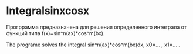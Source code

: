 # Integralsinxcosx
Прогррамма предназначена для решения определенного интеграла от функций типа f(x)=sin^n(ax)*cos^m(bx).

The programe solves the integral sin^n(ax)*cos^m(bx)dx, x0=... , x1=... .
